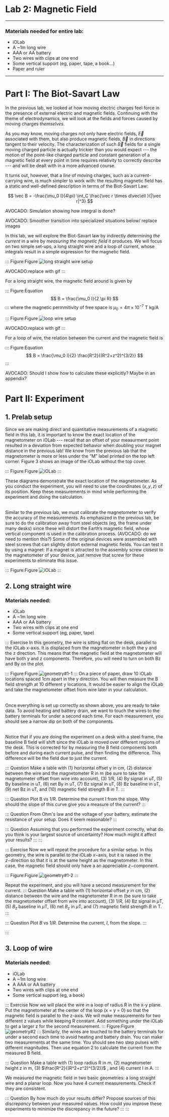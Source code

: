 # Lab 2: Magnetic Field
---
### Materials needed for entire lab:
-  iOLab
- A ~1m long wire
- AAA or AA battery
- Two wires with clips at one end
- Some vertical support (eg, paper, tape, a book…)
- Paper and ruler

---
# Part I: The Biot-Savart Law

In the previous lab, we looked at how moving electric charges feel force in the presence of external electric and magnetic fields. Continuing with the theme of electrodynamics, we will look at the fields and forces caused by moving charges *themselves*.

As you may know, moving charges not only have electric fields, $\vec E$ associated with them, but also produce magnetic fields, $\vec B$ in directions tangent to their velocity. The characterization of such $\vec B$ fields for a single moving charged particle is actually trickier than you would expect --- the motion of the point-like charged particle and constant generation of a magnetic field at every point in time requires relativity to correctly describe --- and will be dealt with in a more advanced course.

It turns out, however, that a *line* of moving charges, such as a current-carrying wire, is much simpler to work with: the resulting magnetic field has a static and well-defined description in terms of the Biot-Savart Law:

$$
\vec B = -\frac{\mu_0 I}{4\pi} \int_C    \frac{\vec r \times d\vec\ell }{|\vec r|^3}
$$


AVOCADO: Simulation showing how integral is done?

AVOCADO: Smoother transition into specialized situations below/ replace images

In this lab, we will explore the Biot-Savart law by indirectly determining *the current* in a wire by *measuring the magnetic field*  it produces. We will focus on two simple set-ups, a long straight wire and a loop of current,  whose integrals result in a simple expression for the magnetic field.

::: Figure:Figure
![long straight wire setup](imgs/1.png)

AVOCADO:replace with gif
:::

For a long straight wire, the magnetic field around is given by

::: Figure:Equation
$$
B = \frac{\mu_0 I}{2 \pi R} 
$$
:::
where the magnetic permmitivity of free space is $\mu_0 = 4\pi\times 10^{-7}$ T kg/A


::: Figure:Figure
![loop  wire setup](imgs/2.png)

AVOCADO:replace with gif
:::

For a loop of wire, the relation between the current and the magnetic field is

::: Figure:Equation
$$
B = \frac{\mu_0 I}{2} \frac{R^2}{(R^2+z^2)^{3/2}}
$$
:::

AVOCADO: Should I show how to calculate these explicitly? Maybe in an appendix?
# Part II: Experiment


## 1. Prelab setup

Since we are making direct and quantitative measurements of a magnetic field in this lab, it is important to know the exact location of the magnetometer on iOLab --- recall that an offset of your measurment point resulted in a deviation from expected behavior when doubling your magnet distance in the previous lab! We know from the previous lab that the magnetometer is more or less under the “M” label printed on the top left corner. Figure 3 shows an image of the iOLab without the top cover.

::: Figure:Figure
![iOLab](imgs/3and4.png)
:::

These diagrams  demonstrate the exact location of the magnetometer. As you conduct the experiment, you will need to use the coordinates ($x, y, z$) of its position. Keep these measurements in mind while performing the experiment and doing the calculation. 
######
Similar to the previous lab, we must calibrate the magnetometer to verify the accuracy of the measurements. As emphasized in the previous lab, be sure to do the calibration away from steel objects (eg, the frame under many desks) since these will distort the Earth’s magnetic field, whose vertical component is used in the calibration process.
(AVOCADO: do we need to mention this?) Some of the original devices were assembled with steel screws that can slightly distort external magnetic fields. You can test it by using a magnet: If a magnet is attracted to the assembly screw closest to the magnetometer of your device, just remove that screw for these experiments to eliminate this issue. 

::: Figure:Figure
![iOLab](imgs/5.png)
:::





## 2. Long straight wire

### Materials needed:
- iOLab
- A ~1m long wire
- AAA or AA battery
- Two wires with clips at one end
- Some vertical support (eg, paper, tape)



::: Exercise
In this geometry, the wire is sitting flat on the desk, parallel to the iOLab x-axis. It is displaced from the magnetometer in both the y and the z direction. This means that the magnetic field at the magnetometer will have both y and z components. Therefore, you will need to turn on both Bz and By on the plot.

::: Figure:Figure
![geometry#1-1](imgs/6and7.png)
:::
On a piece of paper, draw 10 iOLab locations spaced 1cm apart in the y direction. You will then measure the B field strength at 10 different y locations. It would be easier to align the iOLab and take the magnetometer offset from wire later in your calculation. 
######
Once everything is set up correctly as shown above, you are ready to take data. To avoid heating and battery drain, we want to touch the wires to the battery terminals for under a second each time. For each measurement, you should see a narrow dip on both of the components.
######
Notice that if you are doing the experiment on a desk with a steel frame, the baseline B field will shift since the iOLab is moved over different regions of the desk. This is corrected for by measuring the B field components both before and during each current pulse, and then finding the difference. This difference will be the field due to just the current. 

::: Question
Make a table with (1) horizontal offset y in cm, (2) distance between the wire and the magnetometer R in m (be sure to take the magnetometer offset from wire into account), (3) 1/R, (4) By signal in uT, (5) By baseline in uT, (6) net By in uT, (7) Bz signal in uT, (8) Bz baseline in uT, (9) net Bz in uT, and (10) magnetic field strength B in T.
:::

::: Question
Plot B vs 1/R. Determine the current I from the slope. Why should the slope of this curve give you a measure of the current?
:::

::: Question
From Ohm's law and the voltage of your battery, estimate the resistance of your setup. Does it seem reasonable?
:::

::: Question
Assuming that you performed the experiment correctly, what do you think is your largest source of uncertainty? How much might it affect your results?
:::
:::


::: Exercise
Now we will repeat the procedure for a similar setup. In this geometry, the wire is parallel to the iOLab $x-$axis, but it is raised in the $z-$direction so that it is at the same height as the magnetometer. In this case, the magnetic field should only have a an appreciable $z-$component. 

::: Figure:Figure
![geometry#1-2](imgs/8and9.png)
:::

Repeat the experiment, and you will have a second measurement for the current.
::: Question
Make a table with (1) horizontal offset $y$ in cm, (2) distance between the wire and the magnetometer R in m (be sure to take the magnetometer offset from wire into account), (3) $1/R$, (4) Bz signal in $\mu$T, (5) $B_z$ baseline in $\mu$T, (6) net $B_z$ in $\mu$T, and (7) magnetic field strength $B$ in T.
:::

::: Question
Plot $B$ vs $1/R$. Determine the current, $I$, from the slope.
:::

:::

## 3. Loop of wire

### Materials needed:
- iOLab
- A ~1m long wire
- A AAA or AA battery
- Two wires with clips at one end
- Some vertical support (eg, a book)

::: Exercise
Now we will place the wire in a loop of radius R in the x-y plane. Put the magnetometer at the center of the loop (x = y = 0) so that the magnetic field is parallel to the z-axis. We will make measurements for two different z values while keeping R constant. Add something under the iOLab to get a larger z for the second measurement. 
::: Figure:Figure
![geometry#2](imgs/10and11.png)
:::
Similarly, the wires are touched to the battery terminals for under a second each time to avoid heating and battery drain. You can make two measurements at the same time. You should see two step pulses with different magnitudes. Then use equation 2 to calculate the current from the measured B field.

::: Question
Make a table with (1) loop radius R in m, (2) magnetometer height z in m, (3) $\frac{R^2}{(R^2+z^2)^{3/2}}$  , and (4) current I in A.
:::

We measured the magnetic field in two basic geometries: a long straight wire and a planar loop. Now you have 4 current measurements. Check if they are consistent.

::: Question
By how much do your results differ? Propose sources of this *discrepancy* between your measured values. How could you improve these experiments to minimize the discrepancy in the future?
:::
:::
